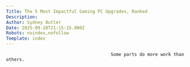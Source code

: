 ```yaml
---
Title: The 5 Most Impactful Gaming PC Upgrades, Ranked
Description: 
Author: Sydney Butler
Date: 2025-09-28T21:15:15.000Z
Robots: noindex,nofollow
Template: index
---
```


                                            Some parts do more work than others.
                                        
